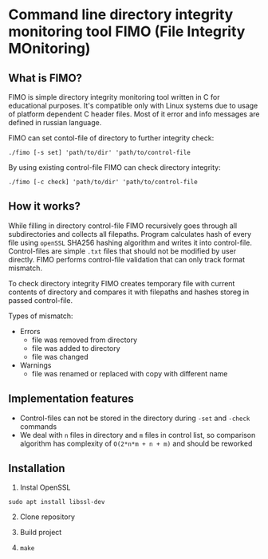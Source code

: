 #  Command line directory integrity monitoring tool FIMO (File Integrity MOnitoring)

## What is FIMO?
FIMO is simple directory integrity monitoring tool written in C for educational purposes. It's compatible only with Linux systems due to usage of platform dependent C header files. Most of it error and info messages are defined in russian language.

FIMO can set contol-file of directory to further integrity check:

```./fimo [-s set] 'path/to/dir' 'path/to/control-file```

By using existing control-file FIMO can check directory integrity:

```./fimo [-c check] 'path/to/dir' 'path/to/control-file```

## How it works?
While filling in directory control-file FIMO recursively goes through all subdirectories and collects all filepaths. Program calculates hash of every file using `openSSL` SHA256 hashing algorithm and writes it into control-file.
Control-files are simple `.txt` files that should not be modified by user directly. FIMO performs control-file validation that can only track format mismatch.

To check directory integrity FIMO creates temporary file with current contents of directory and compares it with filepaths and hashes storeg in passed control-file.

Types of mismatch:
* Errors
  - file was removed from directory
  - file was added to directory
  - file was changed
* Warnings
  - file was renamed or replaced with copy with different name

## Implementation features
- Control-files can not be stored in the directory during `-set` and `-check` commands
- We deal with `n` files in directory and `m` files in control list, so comparison algorithm has complexity of `O(2*n*m + n + m)` and should be reworked

## Installation
1. Instal OpenSSL

```sudo apt install libssl-dev```

2. Clone repository
3. Build project
   
4. ```make```

